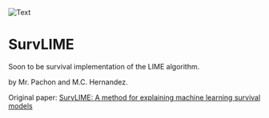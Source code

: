 ![Text]([https://github.com/CarlosHernandezP/SurvLIME/blob/master/logo.png](https://github.com/CarlosHernandezP/SurvLIME/blob/master/logo.png?raw=true))
# SurvLIME
Soon to be survival implementation of the LIME algorithm.

by Mr. Pachon and M.C. Hernandez.

Original paper: [SurvLIME: A method for explaining machine learning survival
models](https://arxiv.org/pdf/2003.08371.pdf) 
